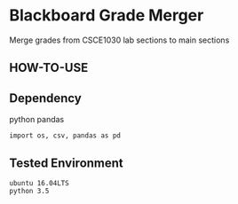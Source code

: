 # Blackboard Grade Merger
Merge grades from CSCE1030 lab sections to main sections

## HOW-TO-USE

## Dependency
python pandas
```
import os, csv, pandas as pd
```

## Tested Environment
```
ubuntu 16.04LTS
python 3.5
```
